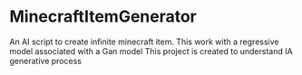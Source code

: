 # MinecraftItemGenerator
An AI script to create infinite minecraft item. This work with a regressive model associated with a Gan model 
This project is created to understand IA generative process
